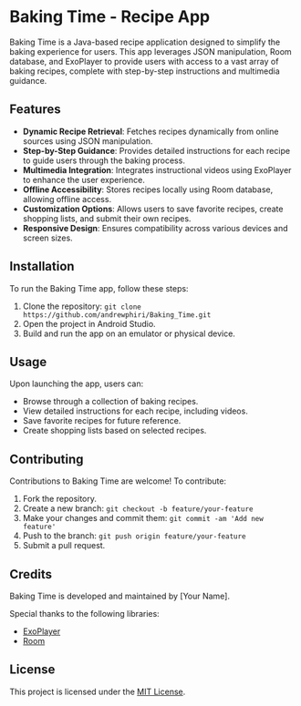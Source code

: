 # Baking Time - Recipe App

Baking Time is a Java-based recipe application designed to simplify the baking experience for users. This app leverages JSON manipulation, Room database, and ExoPlayer to provide users with access to a vast array of baking recipes, complete with step-by-step instructions and multimedia guidance.

## Features

- **Dynamic Recipe Retrieval**: Fetches recipes dynamically from online sources using JSON manipulation.
- **Step-by-Step Guidance**: Provides detailed instructions for each recipe to guide users through the baking process.
- **Multimedia Integration**: Integrates instructional videos using ExoPlayer to enhance the user experience.
- **Offline Accessibility**: Stores recipes locally using Room database, allowing offline access.
- **Customization Options**: Allows users to save favorite recipes, create shopping lists, and submit their own recipes.
- **Responsive Design**: Ensures compatibility across various devices and screen sizes.

## Installation

To run the Baking Time app, follow these steps:

1. Clone the repository: `git clone https://github.com/andrewphiri/Baking_Time.git`
2. Open the project in Android Studio.
3. Build and run the app on an emulator or physical device.

## Usage

Upon launching the app, users can:

- Browse through a collection of baking recipes.
- View detailed instructions for each recipe, including videos.
- Save favorite recipes for future reference.
- Create shopping lists based on selected recipes.

## Contributing

Contributions to Baking Time are welcome! To contribute:

1. Fork the repository.
2. Create a new branch: `git checkout -b feature/your-feature`
3. Make your changes and commit them: `git commit -am 'Add new feature'`
4. Push to the branch: `git push origin feature/your-feature`
5. Submit a pull request.

## Credits

Baking Time is developed and maintained by [Your Name].

Special thanks to the following libraries:

- [ExoPlayer](https://github.com/google/ExoPlayer)
- [Room](https://developer.android.com/topic/libraries/architecture/room)

## License

This project is licensed under the [MIT License](LICENSE).
